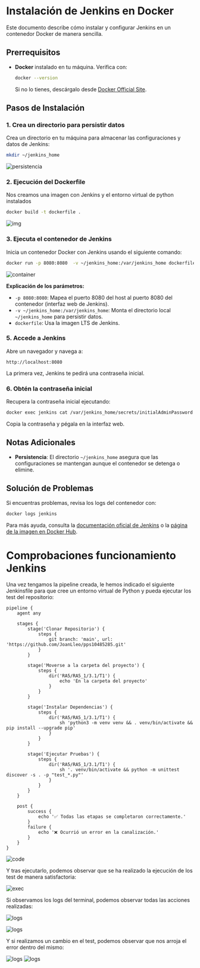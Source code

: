 # Instalación de Jenkins en Docker

Este documento describe cómo instalar y configurar Jenkins en un contenedor Docker de manera sencilla.

## Prerrequisitos

- **Docker** instalado en tu máquina. Verifica con:
  ```bash
  docker --version
  ```
  Si no lo tienes, descárgalo desde [Docker Official Site](https://docs.docker.com/get-docker/).

## Pasos de Instalación

### 1. Crea un directorio para persistir datos
Crea un directorio en tu máquina para almacenar las configuraciones y datos de Jenkins:
```bash
mkdir ~/jenkins_home
```

![persistencia](./images/persistencia.png)

### 2. Ejecución del Dockerfile 
Nos creamos una imagen con Jenkins y el entorno virtual de python instalados

```bash
docker build -t dockerfile .
```

![img](./images/img.png)

### 3. Ejecuta el contenedor de Jenkins
Inicia un contenedor Docker con Jenkins usando el siguiente comando:
```bash
docker run -p 8080:8080  -v ~/jenkins_home:/var/jenkins_home dockerfile
```

![container](./images/container.png)

**Explicación de los parámetros:**
- `-p 8080:8080`: Mapea el puerto 8080 del host al puerto 8080 del contenedor (interfaz web de Jenkins).
- `-v ~/jenkins_home:/var/jenkins_home`: Monta el directorio local `~/jenkins_home` para persistir datos.
- `dockerfile`: Usa la imagen LTS de Jenkins.

### 5. Accede a Jenkins
Abre un navegador y navega a:
```
http://localhost:8080
```
La primera vez, Jenkins te pedirá una contraseña inicial.

### 6. Obtén la contraseña inicial
Recupera la contraseña inicial ejecutando:
```bash
docker exec jenkins cat /var/jenkins_home/secrets/initialAdminPassword
```
Copia la contraseña y pégala en la interfaz web.

## Notas Adicionales

- **Persistencia**: El directorio `~/jenkins_home` asegura que las configuraciones se mantengan aunque el contenedor se detenga o elimine.

## Solución de Problemas

Si encuentras problemas, revisa los logs del contenedor con:
```bash
docker logs jenkins
```

Para más ayuda, consulta la [documentación oficial de Jenkins](https://www.jenkins.io/doc/) o la [página de la imagen en Docker Hub](https://hub.docker.com/r/jenkins/jenkins).


# Comprobaciones funcionamiento Jenkins

Una vez tengamos la pipeline creada, le hemos indicado el siguiente Jenkinsfile para que cree un entorno virtual de Python y pueda ejecutar los test del repositorio:

```Jenkins
pipeline {
    agent any

    stages {
        stage('Clonar Repositorio') {
            steps {
                git branch: 'main', url: 'https://github.com/JoanLleo/pps10485285.git'
            }
        }

        stage('Moverse a la carpeta del proyecto') {
            steps {
                dir('RA5/RA5_1/3.1/T1') {
                    echo 'En la carpeta del proyecto'
                }
            }
        }

        stage('Instalar Dependencias') {
            steps {
                dir('RA5/RA5_1/3.1/T1') {
                    sh 'python3 -m venv venv && . venv/bin/activate && pip install --upgrade pip'
                }
            }
        }

        stage('Ejecutar Pruebas') {
            steps {
                dir('RA5/RA5_1/3.1/T1') {
                    sh '. venv/bin/activate && python -m unittest discover -s . -p "test_*.py"'
                }
            }
        }
    }

    post {
        success {
            echo '✅ Todas las etapas se completaron correctamente.'
        }
        failure {
            echo '❌ Ocurrió un error en la canalización.'
        }
    }
}
```

![code](./images/code.png)

Y tras ejecutarlo, podemos observar que se ha realizado la ejecución de los test de manera satisfactoria:

![exec](./images/exec.png)

Si observamos los logs del terminal, podemos observar todas las acciones realizadas:

![logs](./images/logs1.png)

![logs](./images/logs2.png)

Y si realizamos un cambio en el test, podemos observar que nos arroja el error dentro del mismo:

![logs](./images/failure1.png)
![logs](./images/failure2.png)


